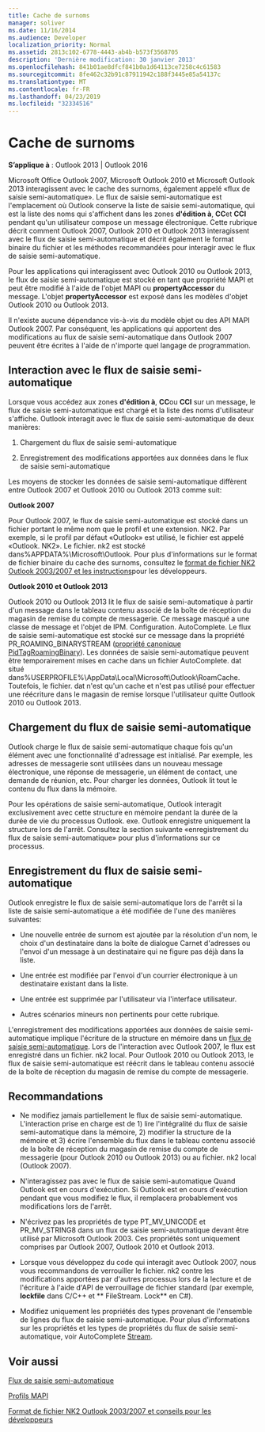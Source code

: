 ```yaml
---
title: Cache de surnoms
manager: soliver
ms.date: 11/16/2014
ms.audience: Developer
localization_priority: Normal
ms.assetid: 2813c102-6778-4443-ab4b-b573f3568705
description: 'Dernière modification: 30 janvier 2013'
ms.openlocfilehash: 841b01ae8dfcf841b0a1d64113ce7258c4c61583
ms.sourcegitcommit: 8fe462c32b91c87911942c188f3445e85a54137c
ms.translationtype: MT
ms.contentlocale: fr-FR
ms.lasthandoff: 04/23/2019
ms.locfileid: "32334516"
---
```

# <a name="nickname-cache"></a>Cache de surnoms

 
  
**S’applique à** : Outlook 2013 | Outlook 2016 
  
Microsoft Office Outlook 2007, Microsoft Outlook 2010 et Microsoft Outlook 2013 interagissent avec le cache des surnoms, également appelé «flux de saisie semi-automatique». Le flux de saisie semi-automatique est l'emplacement où Outlook conserve la liste de saisie semi-automatique, qui est la liste des noms qui s'affichent dans les zones **d'édition à**, **CC**et **CCI** pendant qu'un utilisateur compose un message électronique. Cette rubrique décrit comment Outlook 2007, Outlook 2010 et Outlook 2013 interagissent avec le flux de saisie semi-automatique et décrit également le format binaire du fichier et les méthodes recommandées pour interagir avec le flux de saisie semi-automatique. 
  
Pour les applications qui interagissent avec Outlook 2010 ou Outlook 2013, le flux de saisie semi-automatique est stocké en tant que propriété MAPI et peut être modifié à l'aide de l'objet MAPI ou **propertyAccessor** du message. L'objet **propertyAccessor** est exposé dans les modèles d'objet Outlook 2010 ou Outlook 2013. 
  
Il n'existe aucune dépendance vis-à-vis du modèle objet ou des API MAPI Outlook 2007. Par conséquent, les applications qui apportent des modifications au flux de saisie semi-automatique dans Outlook 2007 peuvent être écrites à l'aide de n'importe quel langage de programmation.
  
## <a name="interacting-with-the-autocomplete-stream"></a>Interaction avec le flux de saisie semi-automatique

Lorsque vous accédez aux zones **d'édition à**, **CC**ou **CCI** sur un message, le flux de saisie semi-automatique est chargé et la liste des noms d'utilisateur s'affiche. Outlook interagit avec le flux de saisie semi-automatique de deux manières: 
  
1. Chargement du flux de saisie semi-automatique 
    
2. Enregistrement des modifications apportées aux données dans le flux de saisie semi-automatique
    
Les moyens de stocker les données de saisie semi-automatique diffèrent entre Outlook 2007 et Outlook 2010 ou Outlook 2013 comme suit: 
  
 **Outlook 2007**
  
Pour Outlook 2007, le flux de saisie semi-automatique est stocké dans un fichier portant le même nom que le profil et une extension. NK2. Par exemple, si le profil par défaut «Outlook» est utilisé, le fichier est appelé «Outlook. NK2». Le fichier. nk2 est stocké dans%APPDATA%\Microsoft\Outlook. Pour plus d'informations sur le format de fichier binaire du cache des surnoms, consultez le [format de fichier NK2 Outlook 2003/2007 et les instructions](https://portalvhds6gyn3khqwmgzd.blob.core.windows.net/files/NK2/NK2WithBinaryExample.pdf)pour les développeurs.
  
 **Outlook 2010 et Outlook 2013**
  
Outlook 2010 ou Outlook 2013 lit le flux de saisie semi-automatique à partir d'un message dans le tableau contenu associé de la boîte de réception du magasin de remise du compte de messagerie. Ce message masqué a une classe de message et l'objet de IPM. Configuration. AutoComplete. Le flux de saisie semi-automatique est stocké sur ce message dans la propriété PR_ROAMING_BINARYSTREAM ([propriété canonique PidTagRoamingBinary](pidtagroamingbinary-canonical-property.md)). Les données de saisie semi-automatique peuvent être temporairement mises en cache dans un fichier AutoComplete. dat situé dans%USERPROFILE%\AppData\Local\Microsoft\Outlook\RoamCache. Toutefois, le fichier. dat n'est qu'un cache et n'est pas utilisé pour effectuer une réécriture dans le magasin de remise lorsque l'utilisateur quitte Outlook 2010 ou Outlook 2013.
  
## <a name="loading-the-autocomplete-stream"></a>Chargement du flux de saisie semi-automatique

Outlook charge le flux de saisie semi-automatique chaque fois qu'un élément avec une fonctionnalité d'adressage est initialisé. Par exemple, les adresses de messagerie sont utilisées dans un nouveau message électronique, une réponse de messagerie, un élément de contact, une demande de réunion, etc. Pour charger les données, Outlook lit tout le contenu du flux dans la mémoire.
  
Pour les opérations de saisie semi-automatique, Outlook interagit exclusivement avec cette structure en mémoire pendant la durée de la durée de vie du processus Outlook. exe. Outlook enregistre uniquement la structure lors de l'arrêt. Consultez la section suivante «enregistrement du flux de saisie semi-automatique» pour plus d'informations sur ce processus.
  
## <a name="saving-the-autocomplete-stream"></a>Enregistrement du flux de saisie semi-automatique

Outlook enregistre le flux de saisie semi-automatique lors de l'arrêt si la liste de saisie semi-automatique a été modifiée de l'une des manières suivantes:
  
- Une nouvelle entrée de surnom est ajoutée par la résolution d'un nom, le choix d'un destinataire dans la boîte de dialogue Carnet d'adresses ou l'envoi d'un message à un destinataire qui ne figure pas déjà dans la liste.
    
- Une entrée est modifiée par l'envoi d'un courrier électronique à un destinataire existant dans la liste.
    
- Une entrée est supprimée par l'utilisateur via l'interface utilisateur.
    
- Autres scénarios mineurs non pertinents pour cette rubrique.
    
L'enregistrement des modifications apportées aux données de saisie semi-automatique implique l'écriture de la structure en mémoire dans un [flux de saisie semi-automatique](autocomplete-stream.md). Lors de l'interaction avec Outlook 2007, le flux est enregistré dans un fichier. nk2 local. Pour Outlook 2010 ou Outlook 2013, le flux de saisie semi-automatique est réécrit dans le tableau contenu associé de la boîte de réception du magasin de remise du compte de messagerie.
  
## <a name="recommendations"></a>Recommandations

- Ne modifiez jamais partiellement le flux de saisie semi-automatique. L'interaction prise en charge est de 1) lire l'intégralité du flux de saisie semi-automatique dans la mémoire, 2) modifier la structure de la mémoire et 3) écrire l'ensemble du flux dans le tableau contenu associé de la boîte de réception du magasin de remise du compte de messagerie (pour Outlook 2010 ou Outlook 2013) ou au fichier. nk2 local (Outlook 2007).
    
- N'interagissez pas avec le flux de saisie semi-automatique Quand Outlook est en cours d'exécution. Si Outlook est en cours d'exécution pendant que vous modifiez le flux, il remplacera probablement vos modifications lors de l'arrêt.
    
- N'écrivez pas les propriétés de type PT_MV_UNICODE et PR_MV_STRING8 dans un flux de saisie semi-automatique devant être utilisé par Microsoft Outlook 2003. Ces propriétés sont uniquement comprises par Outlook 2007, Outlook 2010 et Outlook 2013.
    
- Lorsque vous développez du code qui interagit avec Outlook 2007, nous vous recommandons de verrouiller le fichier. nk2 contre les modifications apportées par d'autres processus lors de la lecture et de l'écriture à l'aide d'API de verrouillage de fichier standard (par exemple, **lockfile** dans C/C++ et ** FileStream. Lock** en C#). 
    
- Modifiez uniquement les propriétés des types provenant de l'ensemble de lignes du flux de saisie semi-automatique. Pour plus d'informations sur les propriétés et les types de propriétés du flux de saisie semi-automatique, voir AutoComplete [Stream](autocomplete-stream.md).
    
## <a name="see-also"></a>Voir aussi



[Flux de saisie semi-automatique](autocomplete-stream.md)
  
[Profils MAPI](mapi-profiles.md)


[Format de fichier NK2 Outlook 2003/2007 et conseils pour les développeurs](https://portalvhds6gyn3khqwmgzd.blob.core.windows.net/files/NK2/NK2WithBinaryExample.pdf)

